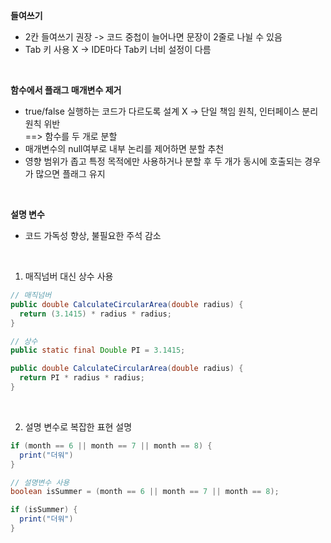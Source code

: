 **들여쓰기**
- 2칸 들여쓰기 권장 -> 코드 중첩이 늘어나면 문장이 2줄로 나뉠 수 있음
- Tab 키 사용 X → IDE마다 Tab키 너비 설정이 다름
<br>

**함수에서 플래그 매개변수 제거**
- true/false 실행하는 코드가 다르도록 설계 X → 단일 책임 원칙, 인터페이스 분리 원칙 위반  
 ==> 함수를 두 개로 분할
- 매개변수의 null여부로 내부 논리를 제어하면 분할 추천
- 영향 범위가 좁고 특정 목적에만 사용하거나 분할 후 두 개가 동시에 호출되는 경우가 많으면 플래그 유지
<br>

**설명 변수**
- 코드 가독성 향상, 불필요한 주석 감소
<br>

1. 매직넘버 대신 상수 사용
```java
// 매직넘버
public double CalculateCircularArea(double radius) {
  return (3.1415) * radius * radius;
}

// 상수
public static final Double PI = 3.1415;

public double CalculateCircularArea(double radius) {
  return PI * radius * radius;
}
```
<br>

2. 설명 변수로 복잡한 표현 설명
```java
if (month == 6 || month == 7 || month == 8) {
  print("더워")
}

// 설명변수 사용
boolean isSummer = (month == 6 || month == 7 || month == 8);

if (isSummer) {
  print("더워")
}
```
<br>